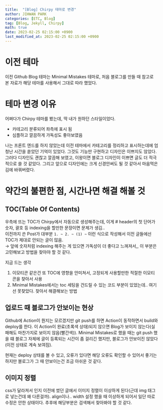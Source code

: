 ```yaml
---
title:  "[Blog] Chirpy 테마로 변경"
author: JIHWAN PARK
categories: [ETC, Blog]
tag: [Blog, Jekyll, Chirpy]
math: true
date: 2023-02-25 02:15:00 +0900
last_modified_at: 2023-02-25 02:15:00 +0900
---
```


# 이전 테마
이전 Github Blog 테마는 Minimal Mistakes 테마로, 처음 블로그를 만들 때 참고로 본 자료가 해당 테마를 사용해서 그대로 따라 했었다.

# 테마 변경 이유
어쩌다가 Chirpy 테마를 봤는데, 딱 내가 원하던 스타일이었다.
- 카테고리 분류되어 좌측에 표시 됨
- 심플하고 깔끔하게 가독성도 좋아보였음

나는 프론트 엔드를 하지 않았는데 이전 테마에서 카테고리를 정리하고 표시하는데에 엄청난 시간을 쏟았던 기억이 있었다. 그것도 기능만 구현하고 디자인은 이쁘지도 않았다.
그러다 디자인도 괜찮고 깔끔해 보였고, 이왕이면 블로그 디자인이 이쁘면 글도 더 적극적으로 쓸 것 같았다. 그리고 앞으로 디자인에는 크게 신경안써도 될 것 같아서 마음먹은 김에 바꿔버렸다.

# 약간의 불편한 점, 시간나면 해결 해볼 것
## TOC(Table Of Contents)
우측에 뜨는 TOC가 Chirpy에서 자동으로 생성해주는데, 이게 # header의 첫 단어가 숫자, 괄호 등 indexing을 할만한 문장이면 문제가 생김..  
이전까지 쓴 Post가 대부분 `1. ~ 2. ~ (1) ~` 이런 식으로 작성해서 이전 글들에선 TOC가 제대로 안되는 글이 많음.  
$\rightarrow$ 앞에 숫자처럼 indexing 해주는 게 있으면 가독성이 더 좋다고 느껴져서,, 이 부분은 고민해보고 방법을 찾아야 할 것 같다.

지금 드는 생각  
1. 이모티콘 같은건 또 TOC에 영향을 안미쳐서, 고정되게 사용할만한 적절한 이모티콘을 찾아서 사용
2. Minimal Mistakes에서는 toc 세팅을 건드릴 수 있는 코드 부분이 있었는데.. 여기선 못찾았다. 찾아서 해결해보는 방법

## 업로드 때 블로그가 안보이는 현상
Github에 Action이 뭔지는 모르겠지만 git push를 하면 Action이 동작하면서 build와 deploy를 한다. 이 Action이 완료(초록색 상태)되지 않으면 Blog가 보이지 않는다(실패해도 마찬가지로 보이지 않음(빨간색)). 
Minimal Mistakes로 했을 때는 git push 했을 떄 블로그 자체에 글이 등록되는 시간이 좀 걸리긴 했지만, 블로그가 안보이진 않았다(이전 상태로 계속 보여짐).

현재는 deploy 상태를 볼 수 있고, 오류가 있다면 해당 오류도 확인할 수 있어서 좋기는 하지만 블로그가 그 때 안보이는건 조금 아쉬운 것 같다.

## 이미지 정렬
css가 달라져서 인지 이전에 썼던 글에서 이미지 정렬이 이상하게 된다(근데 img 태그로 넣는건데 왜 다른걸까). align이나.. width 설정 했을 때 이상하게 되어서 일단 따로 수정은 안한 상태이다. 
추후에 해당부분은 검색해서 찾아봐야 할 것 같다.